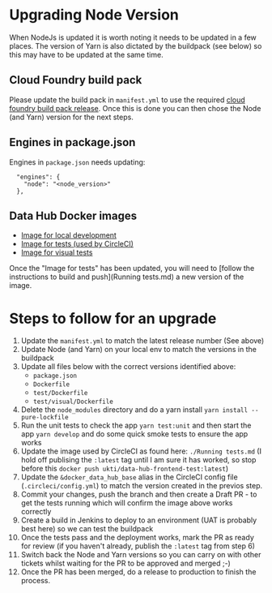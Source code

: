 # Upgrading Node Version

When NodeJs is updated it is worth noting it needs to be updated in a few places. The version of Yarn is also dictated by the buildpack (see below) so this may have to be updated at the same time.

## Cloud Foundry build pack

Please update the build pack in `manifest.yml` to use the required [cloud foundry build pack release](https://github.com/cloudfoundry/nodejs-buildpack/releases).
Once this is done you can then chose the Node (and Yarn) version for the next steps.

## Engines in package.json

Engines in `package.json` needs updating:

```
  "engines": {
    "node": "<node_version>"
  },
```

## Data Hub Docker images

* [Image for local development](../Dockerfile)
* [Image for tests (used by CircleCI)](../test/Dockerfile)
* [Image for visual tests](../test/visual/Dockerfile)

Once the "Image for tests" has been updated, you will need to [follow the instructions to build and push](Running tests.md) a new version of the image.

# Steps to follow for an upgrade

1. Update the `manifest.yml` to match the latest release number (See above)
2. Update Node (and Yarn) on your local env to match the versions in the buildpack
3. Update all files below with the correct versions identified above:
    - `package.json`
    - `Dockerfile`
    - `test/Dockerfile`
    - `test/visual/Dockerfile`
4. Delete the `node_modules` directory and do a yarn install `yarn install --pure-lockfile`
5. Run the unit tests to check the app `yarn test:unit` and then start the app `yarn develop` and do some quick smoke tests to ensure the app works
6. Update the image used by CircleCI as found here: `./Running tests.md` (I hold off publising the `:latest` tag until I am sure it has worked, so stop before this `docker push ukti/data-hub-frontend-test:latest`)
7. Update the `&docker_data_hub_base` alias in the CircleCI config file (`.circleci/config.yml`) to match the version created in the previos step.
8. Commit your changes, push the branch and then create a Draft PR - to get the tests running which will confirm the image above works correctly
9. Create a build in Jenkins to deploy to an environment (UAT is probably best here) so we can test the buildpack
10. Once the tests pass and the deployment works, mark the PR as ready for review (if you haven't already, publish the `:latest` tag from step 6)
11. Switch back the Node and Yarn versions so you can carry on with other tickets whilst waiting for the PR to be approved and merged ;-)
12. Once the PR has been merged, do a release to production to finish the process.